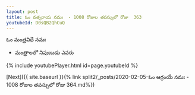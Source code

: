 ```yaml
---
layout: post
title: ఓం వత్సరాయ నమః  - 1008 రోజుల తపస్సులో రోజు  363
youtubeId: D0sQB2QhCuQ
---
```

 
 
 ఓం మంత్రవిధే నమః  
 
 -  మంత్రాలలో నిపుణుడు ఎవరు 
 
  
 
  
 
 
 
 
 
 


{% include youtubePlayer.html id=page.youtubeId %}
 
[Next]({{ site.baseurl }}{% link  split2/_posts/2020-02-05-ఓం ఆగ్రంయే నమః  - 1008 రోజుల తపస్సులో రోజు  364.md%})
 
